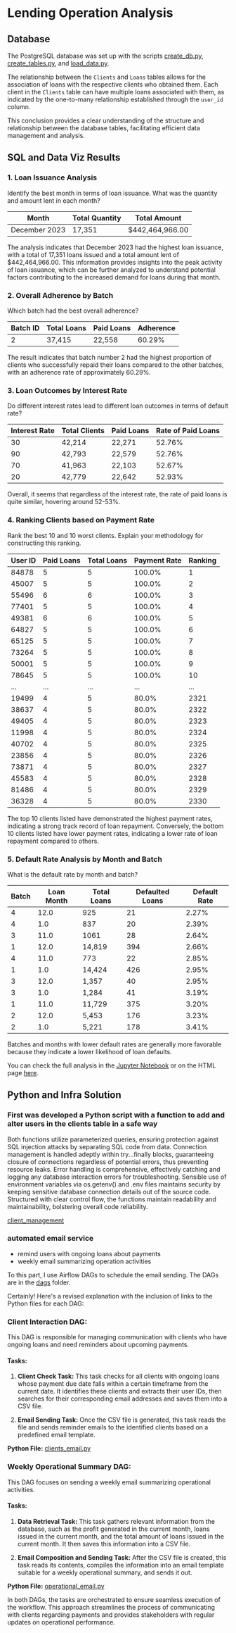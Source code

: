 # Lending Operation Analysis

## Database

The PostgreSQL database was set up with the scripts [create_db.py](scripts/create_db.py), [create_tables.py](scripts/create_tables.py), and [load_data.py](scripts/load_data.py).

The relationship between the `Clients` and `Loans` tables allows for the association of loans with the respective clients who obtained them. Each client in the `Clients` table can have multiple loans associated with them, as indicated by the one-to-many relationship established through the `user_id` column.

This conclusion provides a clear understanding of the structure and relationship between the database tables, facilitating efficient data management and analysis.

## SQL and Data Viz Results

### 1. Loan Issuance Analysis

Identify the best month in terms of loan issuance. What was the quantity and amount lent in each month?

| Month       | Total Quantity | Total Amount    |
|-------------|----------------|-----------------|
| December 2023 | 17,351         | $442,464,966.00|

The analysis indicates that December 2023 had the highest loan issuance, with a total of 17,351 loans issued and a total amount lent of $442,464,966.00. This information provides insights into the peak activity of loan issuance, which can be further analyzed to understand potential factors contributing to the increased demand for loans during that month.

### 2. Overall Adherence by Batch

Which batch had the best overall adherence?

| Batch ID | Total Loans | Paid Loans | Adherence |
|----------|-------------|------------|-----------|
| 2        | 37,415      | 22,558     | 60.29%    |

The result indicates that batch number 2 had the highest proportion of clients who successfully repaid their loans compared to the other batches, with an adherence rate of approximately 60.29%.

### 3. Loan Outcomes by Interest Rate

Do different interest rates lead to different loan outcomes in terms of default rate?

| Interest Rate | Total Clients | Paid Loans | Rate of Paid Loans |
|---------------|---------------|------------|--------------------|
| 30            | 42,214        | 22,271     | 52.76%             |
| 90            | 42,793        | 22,579     | 52.76%             |
| 70            | 41,963        | 22,103     | 52.67%             |
| 20            | 42,779        | 22,642     | 52.93%             |

Overall, it seems that regardless of the interest rate, the rate of paid loans is quite similar, hovering around 52-53%.

### 4. Ranking Clients based on Payment Rate

Rank the best 10 and 10 worst clients. Explain your methodology for constructing this ranking.


| User ID | Paid Loans | Total Loans | Payment Rate | Ranking |
|---------|------------|-------------|--------------|---------|
| 84878   | 5          | 5           | 100.0%       | 1       |
| 45007   | 5          | 5           | 100.0%       | 2       |
| 55496   | 6          | 6           | 100.0%       | 3       |
| 77401   | 5          | 5           | 100.0%       | 4       |
| 49381   | 6          | 6           | 100.0%       | 5       |
| 64827   | 5          | 5           | 100.0%       | 6       |
| 65125   | 5          | 5           | 100.0%       | 7       |
| 73264   | 5          | 5           | 100.0%       | 8       |
| 50001   | 5          | 5           | 100.0%       | 9       |
| 78645   | 5          | 5           | 100.0%       | 10      |
| ...     | ...        | ...         | ...          | ...     |
| 19499   | 4          | 5           | 80.0%        | 2321    |
| 38637   | 4          | 5           | 80.0%        | 2322    |
| 49405   | 4          | 5           | 80.0%        | 2323    |
| 11998   | 4          | 5           | 80.0%        | 2324    |
| 40702   | 4          | 5           | 80.0%        | 2325    |
| 23856   | 4          | 5           | 80.0%        | 2326    |
| 73871   | 4          | 5           | 80.0%        | 2327    |
| 45583   | 4          | 5           | 80.0%        | 2328    |
| 81486   | 4          | 5           | 80.0%        | 2329    |
| 36328   | 4          | 5           | 80.0%        | 2330    |


The top 10 clients listed have demonstrated the highest payment rates, indicating a strong track record of loan repayment. Conversely, the bottom 10 clients listed have lower payment rates, indicating a lower rate of loan repayment compared to others.

### 5. Default Rate Analysis by Month and Batch

What is the default rate by month and batch?

| Batch | Loan Month | Total Loans | Defaulted Loans | Default Rate |
|-------|------------|-------------|-----------------|--------------|
| 4     | 12.0       | 925         | 21              | 2.27%        |
| 4     | 1.0        | 837         | 20              | 2.39%        |
| 3     | 11.0       | 1061        | 28              | 2.64%        |
| 1     | 12.0       | 14,819      | 394             | 2.66%        |
| 4     | 11.0       | 773         | 22              | 2.85%        |
| 1     | 1.0        | 14,424      | 426             | 2.95%        |
| 3     | 12.0       | 1,357       | 40              | 2.95%        |
| 3     | 1.0        | 1,284       | 41              | 3.19%        |
| 1     | 11.0       | 11,729      | 375             | 3.20%        |
| 2     | 12.0       | 5,453       | 176             | 3.23%        |
| 2     | 1.0        | 5,221       | 178             | 3.41%        |

Batches and months with lower default rates are generally more favorable because they indicate a lower likelihood of loan defaults.

You can check the full analysis in the [Jupyter Notebook](notebooks/exploring.ipynb) or on the HTML page [here](results/exploring.html).

## Python and Infra Solution

### First was developed a Python script with a function to add and alter users in the clients table in a safe way

Both functions utilize parameterized queries, ensuring protection against SQL injection attacks by separating SQL code from data. Connection management is handled adeptly within try...finally blocks, guaranteeing closure of connections regardless of potential errors, thus preventing resource leaks. Error handling is comprehensive, effectively catching and logging any database interaction errors for troubleshooting. Sensible use of environment variables via os.getenv() and .env files maintains security by keeping sensitive database connection details out of the source code. Structured with clear control flow, the functions maintain readability and maintainability, bolstering overall code reliability.

[client_management](python_infra/client_management.py)

### automated email service

* remind users with ongoing loans about payments
* weekly email summarizing operation activities

To this part, I use Airflow DAGs to schedule the email sending. The DAGs are in the [dags](python_infra/airflow/DAGS) folder.

Certainly! Here's a revised explanation with the inclusion of links to the Python files for each DAG:

### Client Interaction DAG:

This DAG is responsible for managing communication with clients who have ongoing loans and need reminders about upcoming payments.

#### Tasks:

1. **Client Check Task:** This task checks for all clients with ongoing loans whose payment due date falls within a certain timeframe from the current date. It identifies these clients and extracts their user IDs, then searches for their corresponding email addresses and saves them into a CSV file.

2. **Email Sending Task:** Once the CSV file is generated, this task reads the file and sends reminder emails to the identified clients based on a predefined email template.

**Python File:** [clients_email.py](python_infra/airflow/DAGS/clients_email.py)

### Weekly Operational Summary DAG:

This DAG focuses on sending a weekly email summarizing operational activities.

#### Tasks:

1. **Data Retrieval Task:** This task gathers relevant information from the database, such as the profit generated in the current month, loans issued in the current month, and the total amount of loans issued in the current month. It then saves this information into a CSV file.

2. **Email Composition and Sending Task:** After the CSV file is created, this task reads its contents, compiles the information into an email template suitable for a weekly operational summary, and sends it out.

**Python File:** [operational_email.py](python_infra/airflow/DAGS/operational_email.py)

In both DAGs, the tasks are orchestrated to ensure seamless execution of the workflow. This approach streamlines the process of communicating with clients regarding payments and provides stakeholders with regular updates on operational performance.